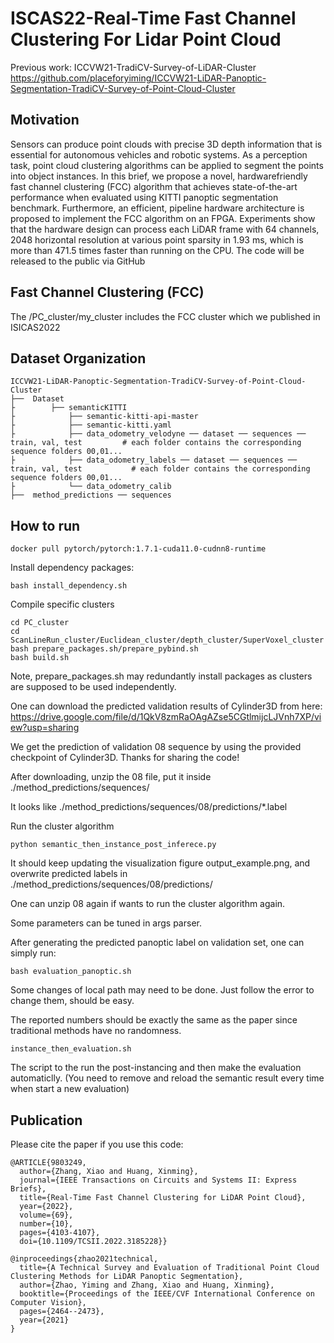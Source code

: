 # ISCAS22-Real-Time Fast Channel Clustering For Lidar Point Cloud

Previous work: ICCVW21-TradiCV-Survey-of-LiDAR-Cluster 
https://github.com/placeforyiming/ICCVW21-LiDAR-Panoptic-Segmentation-TradiCV-Survey-of-Point-Cloud-Cluster 

## Motivation
Sensors can produce point clouds with
precise 3D depth information that is essential for autonomous vehicles and robotic systems. As a perception task, point cloud clustering algorithms can be applied to segment the points into object instances. In this brief, we propose a novel, hardwarefriendly fast channel clustering (FCC) algorithm that achieves state-of-the-art performance when evaluated using KITTI panoptic segmentation benchmark. Furthermore, an efficient, pipeline hardware architecture is proposed to implement the FCC algorithm on an FPGA. Experiments show that the hardware design can process each LiDAR frame with 64 channels, 2048 horizontal resolution at various point sparsity in 1.93 ms, which is more than 471.5 times faster than running on the CPU. The code will be released to the public via GitHub

## Fast Channel Clustering (FCC)
The /PC_cluster/my_cluster includes the FCC cluster which we published in ISICAS2022


## Dataset Organization

    ICCVW21-LiDAR-Panoptic-Segmentation-TradiCV-Survey-of-Point-Cloud-Cluster
    ├──  Dataset
    ├        ├── semanticKITTI                 
    ├            ├── semantic-kitti-api-master         
    ├            ├── semantic-kitti.yaml
    ├            ├── data_odometry_velodyne ── dataset ── sequences ── train, val, test         # each folder contains the corresponding sequence folders 00,01...
    ├            ├── data_odometry_labels ── dataset ── sequences ── train, val, test           # each folder contains the corresponding sequence folders 00,01...
    ├            └── data_odometry_calib    
    ├──  method_predictions ── sequences

## How to run

```` 
docker pull pytorch/pytorch:1.7.1-cuda11.0-cudnn8-runtime 
````
Install dependency packages:
```` 
bash install_dependency.sh
````
Compile specific clusters 
```` 
cd PC_cluster
cd ScanLineRun_cluster/Euclidean_cluster/depth_cluster/SuperVoxel_cluster
bash prepare_packages.sh/prepare_pybind.sh
bash build.sh
````
Note, prepare_packages.sh may redundantly install packages as clusters are supposed to be used independently. 

One can download the predicted validation results of Cylinder3D from here:
https://drive.google.com/file/d/1QkV8zmRaOAgAZse5CGtlmijcLJVnh7XP/view?usp=sharing

We get the prediction of validation 08 sequence by using the provided checkpoint of Cylinder3D. Thanks for sharing the code!

After downloading, unzip the 08 file, put it inside ./method_predictions/sequences/

It looks like ./method_predictions/sequences/08/predictions/*.label

Run the cluster algorithm
```` 
python semantic_then_instance_post_inferece.py
````
It should keep updating the visualization figure output_example.png, and overwrite predicted labels in ./method_predictions/sequences/08/predictions/

One can unzip 08 again if wants to run the cluster algorithm again.

Some parameters can be tuned in args parser.


After generating the predicted panoptic label on validation set, one can simply run:
````
bash evaluation_panoptic.sh
````
Some changes of local path may need to be done. Just follow the error to change them, should be easy. 

The reported numbers should be exactly the same as the paper since traditional methods have no randomness. 

````
instance_then_evaluation.sh
````
The script to the run the post-instancing and then make the evaluation automaticlly. (You need to remove and reload the semantic result every time when start a new evaluation)





## Publication ##
Please cite the paper if you use this code:

```
@ARTICLE{9803249,
  author={Zhang, Xiao and Huang, Xinming},
  journal={IEEE Transactions on Circuits and Systems II: Express Briefs}, 
  title={Real-Time Fast Channel Clustering for LiDAR Point Cloud}, 
  year={2022},
  volume={69},
  number={10},
  pages={4103-4107},
  doi={10.1109/TCSII.2022.3185228}}
  
@inproceedings{zhao2021technical,
  title={A Technical Survey and Evaluation of Traditional Point Cloud Clustering Methods for LiDAR Panoptic Segmentation},
  author={Zhao, Yiming and Zhang, Xiao and Huang, Xinming},
  booktitle={Proceedings of the IEEE/CVF International Conference on Computer Vision},
  pages={2464--2473},
  year={2021}
}


```
